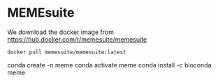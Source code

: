 # MEMEsuite

We download the docker image from https://hub.docker.com/r/memesuite/memesuite  

    docker pull memesuite/memesuite:latest

conda create -n meme
conda activate meme
conda install -c bioconda meme





